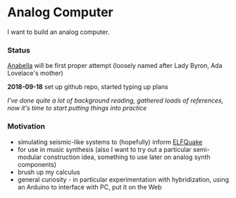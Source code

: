 # Analog Computer

I want to build an analog computer.

### Status

[Anabella](anabella/design.md) will be first proper attempt (loosely named after Lady Byron, Ada Lovelace's mother)

**2018-09-18** set up github repo, started typing up plans

*I've done quite a lot of background reading, gathered loads of references, now it's time to start putting things into practice*

### Motivation

* simulating seismic-like systems to (hopefully) inform [ELFQuake](https://elfquake.wordpress.com/)
* for use in music synthesis (also I want to try out a particular semi-modular construction idea, something to use later on analog synth components)
* brush up my calculus
* general curiosity - in particular experimentation with hybridization, using an Arduino to interface with PC, put it on the Web

